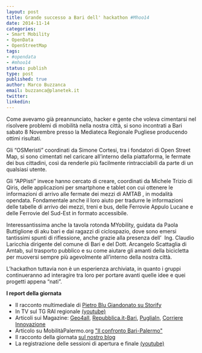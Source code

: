 ```yaml
---
layout: post
title: Grande successo a Bari dell' hackathon #Mhoo14
date: 2014-11-14
categories:
- Smart Mobility
- OpenData
- OpenStreetMap
tags:
- #opendata
- #mhoo14
status: publish
type: post
published: true
author: Marco Buzzanca
email: buzzanca@planetek.it
twitter:
linkedin:
---
```

<p>Come avevamo già preannunciato, hacker e gente che voleva cimentarsi nel risolvere problemi di mobilità nella nostra città, si sono incontrati a Bari sabato 8 Novembre presso la Mediateca Regionale Pugliese producendo ottimi risultati.</p>
<p>Gli “OSMeristi” coordinati da Simone Cortesi, tra i fondatori di Open Street Map, si sono cimentati nel caricare all’interno della piattaforma, le fermate dei bus cittadini, così da renderle più facilmente rintracciabili da parte di un qualsiasi utente.</p>
<p>Gli “APPisti” invece hanno cercato di creare, coordinati da Michele Trizio di Qiris, delle applicazioni per smartphone e tablet con cui ottenere le informazioni di arrivo alle fermate dei mezzi di AMTAB , in modalità opendata. Fondamentale anche il loro aiuto per tradurre le informazioni delle tabelle di arrivo dei mezzi, treni e bus, delle Ferrovie Appulo Lucane e delle Ferrovie del Sud-Est in formato accessibile.</p>
<p>Interessantissima anche la tavola rotonda MYobility, guidata da Paola Buttiglione di aku bari e dai ragazzi di ciclospazio, dove sono emersi tantissimi spunti di riflessione, anche grazie alla presenza dell’  Ing. Claudio Laricchia dirigente del comune di Bari e del Dott. Arcangelo Scattaglia di Amtab, sul trasporto pubblico e su come aiutare gli amanti della bicicletta per muoversi sempre più agevolmente all’interno della nostra città.</p>

<!--more-->

<p>L’hackathon tuttavia non è un esperienza archiviata, in quanto i gruppi continueranno ad interagire tra loro per portare avanti quelle idee e quei progetti appena “nati”.</p>
<p><strong>I report della giornata</strong></p>
<ul>
<li>Il racconto multimediale di <a href="https://storify.com/pietroblu/mhoo14">Pietro Blu Giandonato su Storify</a></li>
<li>In TV sul TG RAI regionale <a href="http://www.youtube.com/watch?v=nVV89KsAXDg&amp;feature=youtu.be">(youtube)</a></li>
<li>Articoli sui Magazine: <a href="http://www.rivistageomedia.it/201411107849/dati-geografici-evidenza/mhoo14-hackathon-app-e-open-street-map-per-gli-open-data-della-mobilita.html">Geo4all</a>, <a href="http://puglia-startapp-bari.blogautore.repubblica.it/2014/11/09/il-bus-arriva-tra-a-mhoo-amtab-e-hacker-programmano-la-nuova-mobilita-di-bari/">Repubblica.it-Bari</a>, <a href="http://www.pugliain.net/mobilita-bari-lamtab-canta-mio-dato-libero-mhoo/">PugliaIn</a>, <a href="http://corriereinnovazione.corriere.it/tech/2014/10-novembre-2014/due-mesi-open-data-bari-nascono-cinque-app-230511222102.shtml">Corriere Innovazione</a></li>
<li>Articolo su MobilitàPalermo.org <a href="http://www.mobilitapalermo.org/mobpa/2014/11/11/palermo-bari-pezzi-di-sud-a-confronto-provano-a-muoversi/">"Il confronto Bari-Palermo"</a></li>
<li>Il racconto della giornata <a href="http://blog.planetek.it/2014/11/12/mhoo/">sul nostro blog</a></li>
<li>La registrazione delle sessioni di apertura e finale <a href="http://www.youtube.com/watch?v=l_Y8Ku8P7mA&amp;feature=youtu.be&amp;list=PLmvMHsTi-KkSBnx6cLGFLEEFXgO07pL0v">(youtube)</a></li>
</ul>
